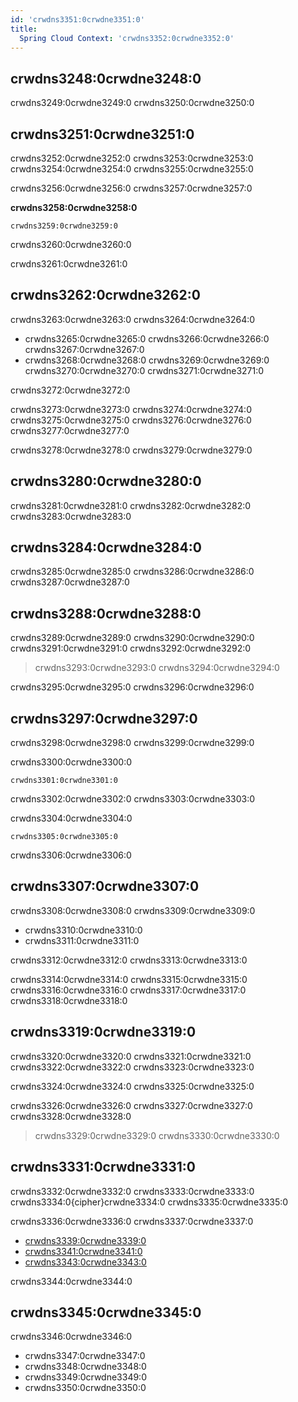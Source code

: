 ```yaml
---
id: 'crwdns3351:0crwdne3351:0'
title:
  Spring Cloud Context: 'crwdns3352:0crwdne3352:0'
---
```

## crwdns3248:0crwdne3248:0

crwdns3249:0crwdne3249:0 crwdns3250:0crwdne3250:0

## crwdns3251:0crwdne3251:0

crwdns3252:0crwdne3252:0 crwdns3253:0crwdne3253:0 crwdns3254:0crwdne3254:0 crwdns3255:0crwdne3255:0

crwdns3256:0crwdne3256:0 crwdns3257:0crwdne3257:0

**crwdns3258:0crwdne3258:0**

    crwdns3259:0crwdne3259:0
    

crwdns3260:0crwdne3260:0

crwdns3261:0crwdne3261:0

## crwdns3262:0crwdne3262:0

crwdns3263:0crwdne3263:0 crwdns3264:0crwdne3264:0

* crwdns3265:0crwdne3265:0 crwdns3266:0crwdne3266:0 crwdns3267:0crwdne3267:0
* crwdns3268:0crwdne3268:0 crwdns3269:0crwdne3269:0 crwdns3270:0crwdne3270:0 crwdns3271:0crwdne3271:0

crwdns3272:0crwdne3272:0

crwdns3273:0crwdne3273:0 crwdns3274:0crwdne3274:0 crwdns3275:0crwdne3275:0 crwdns3276:0crwdne3276:0 crwdns3277:0crwdne3277:0

crwdns3278:0crwdne3278:0 crwdns3279:0crwdne3279:0

## crwdns3280:0crwdne3280:0

crwdns3281:0crwdne3281:0 crwdns3282:0crwdne3282:0 crwdns3283:0crwdne3283:0

## crwdns3284:0crwdne3284:0

crwdns3285:0crwdne3285:0 crwdns3286:0crwdne3286:0 crwdns3287:0crwdne3287:0

## crwdns3288:0crwdne3288:0

crwdns3289:0crwdne3289:0 crwdns3290:0crwdne3290:0 crwdns3291:0crwdne3291:0 crwdns3292:0crwdne3292:0

> crwdns3293:0crwdne3293:0 crwdns3294:0crwdne3294:0

crwdns3295:0crwdne3295:0 crwdns3296:0crwdne3296:0

## crwdns3297:0crwdne3297:0

crwdns3298:0crwdne3298:0 crwdns3299:0crwdne3299:0

crwdns3300:0crwdne3300:0

    crwdns3301:0crwdne3301:0
    

crwdns3302:0crwdne3302:0 crwdns3303:0crwdne3303:0

crwdns3304:0crwdne3304:0

    crwdns3305:0crwdne3305:0
    

crwdns3306:0crwdne3306:0

## crwdns3307:0crwdne3307:0

crwdns3308:0crwdne3308:0 crwdns3309:0crwdne3309:0

* crwdns3310:0crwdne3310:0
* crwdns3311:0crwdne3311:0

crwdns3312:0crwdne3312:0 crwdns3313:0crwdne3313:0

crwdns3314:0crwdne3314:0 crwdns3315:0crwdne3315:0 crwdns3316:0crwdne3316:0 crwdns3317:0crwdne3317:0 crwdns3318:0crwdne3318:0

## crwdns3319:0crwdne3319:0

crwdns3320:0crwdne3320:0 crwdns3321:0crwdne3321:0 crwdns3322:0crwdne3322:0 crwdns3323:0crwdne3323:0

crwdns3324:0crwdne3324:0 crwdns3325:0crwdne3325:0

crwdns3326:0crwdne3326:0 crwdns3327:0crwdne3327:0 crwdns3328:0crwdne3328:0

> crwdns3329:0crwdne3329:0 crwdns3330:0crwdne3330:0

## crwdns3331:0crwdne3331:0

crwdns3332:0crwdne3332:0 crwdns3333:0crwdne3333:0 crwdns3334:0{cipher}crwdne3334:0 crwdns3335:0crwdne3335:0

crwdns3336:0crwdne3336:0 crwdns3337:0crwdne3337:0

* [crwdns3339:0crwdne3339:0](crwdns3338:0crwdne3338:0)
* [crwdns3341:0crwdne3341:0](crwdns3340:0crwdne3340:0)
* [crwdns3343:0crwdne3343:0](crwdns3342:0crwdne3342:0)

crwdns3344:0crwdne3344:0

## crwdns3345:0crwdne3345:0

crwdns3346:0crwdne3346:0

* crwdns3347:0crwdne3347:0
* crwdns3348:0crwdne3348:0
* crwdns3349:0crwdne3349:0
* crwdns3350:0crwdne3350:0